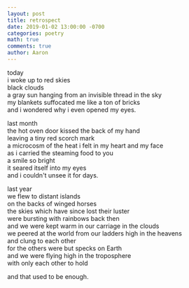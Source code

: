 ```yaml
---
layout: post
title: retrospect
date: 2019-01-02 13:00:00 -0700
categories: poetry 
math: true
comments: true
author: Aaron
---
```


today  
i woke up to red skies  
black clouds  
a gray sun hanging from an invisible thread in the sky  
my blankets suffocated me like a ton of bricks  
and i wondered why i even opened my eyes.  

last month  
the hot oven door kissed the back of my hand  
leaving a tiny red scorch mark  
a microcosm of the heat i felt in my heart and my face  
as i carried the steaming food to you  
a smile so bright  
it seared itself into my eyes  
and i couldn't unsee it for days.  

last year  
we flew to distant islands  
on the backs of winged horses  
the skies which have since lost their luster  
were bursting with rainbows back then  
and we were kept warm in our carriage in the clouds  
we peered at the world from our ladders high in the heavens  
and clung to each other  
for the others were but specks on Earth  
and we were flying high in the troposphere  
with only each other to hold  

and that used to be enough.